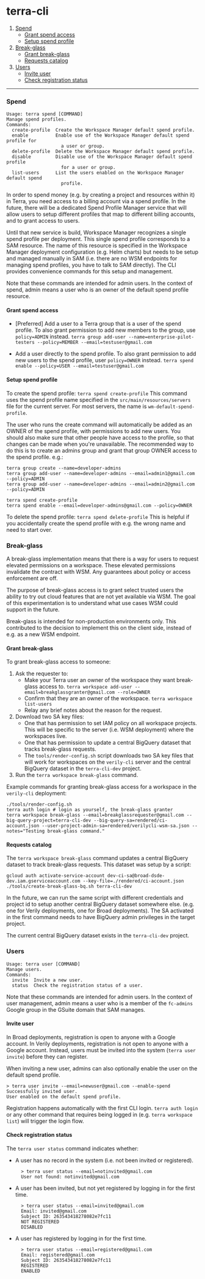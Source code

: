 # terra-cli

1. [Spend](#spend)
    * [Grant spend access](#grant-spend-access)
    * [Setup spend profile](#setup-spend-profile)
2. [Break-glass](#break-glass)
    * [Grant break-glass](#grant-break-glass)
    * [Requests catalog](#requests-catalog)
3. [Users](#users)
    * [Invite user](#invite-user)
    * [Check registration status](#check-registration-status)
    
-----

### Spend
```
Usage: terra spend [COMMAND]
Manage spend profiles.
Commands:
  create-profile  Create the Workspace Manager default spend profile.
  enable          Enable use of the Workspace Manager default spend profile for
                    a user or group.
  delete-profile  Delete the Workspace Manager default spend profile.
  disable         Disable use of the Workspace Manager default spend profile
                    for a user or group.
  list-users      List the users enabled on the Workspace Manager default spend
                    profile.
```

In order to spend money (e.g. by creating a project and resources within it) in Terra, you need
access to a billing account via a spend profile. In the future, there will be a dedicated Spend
Profile Manager service that will allow users to setup different profiles that map to different
billing accounts, and to grant access to users.

Until that new service is build, Workspace Manager recognizes a single spend profile per deployment.
This single spend profile corresponds to a SAM resource. The name of this resource is specified in
the Workspace Manager deployment configuration (e.g. Helm charts) but needs to be setup and managed
manually in SAM (i.e. there are no WSM endpoints for managing spend profiles, you have to talk to SAM
directly). The CLI provides convenience commands for this setup and management.

Note that these commands are intended for admin users. In the context of spend, admin means a user
who is an owner of the default spend profile resource.

#### Grant spend access
- [Preferred] Add a user to a Terra group that is a user of the spend profile. To also grant permission
  to add new members to the group, use `policy=ADMIN` instead.
  `terra group add-user --name=enterprise-pilot-testers --policy=MEMBER --email=testuser@gmail.com`

- Add a user directly to the spend profile. To also grant permission to add new users to the spend profile,
  user `policy=OWNER` instead.
  `terra spend enable --policy=USER --email=testuser@gmail.com`

#### Setup spend profile
To create the spend profile:
  `terra spend create-profile`
This command uses the spend profile name specified in the `src/main/resources/servers` file for the current
server. For most servers, the name is `wm-default-spend-profile`.

The user who runs the create command will automatically be added as an OWNER of the spend profile, with
permissions to add new users. You should also make sure that other people have access to the profile,
so that changes can be made when you're unavailable. The recommended way to do this is to create an admins
group and grant that group OWNER access to the spend profile. e.g.:
```
terra group create --name=developer-admins
terra group add-user --name=developer-admins --email=admin1@gmail.com --policy=ADMIN
terra group add-user --name=developer-admins --email=admin2@gmail.com --policy=ADMIN

terra spend create-profile
terra spend enable --email=developer-admins@gmail.com --policy=OWNER
```

To delete the spend profile:
  `terra spend delete-profile`
This is helpful if you accidentally create the spend profile with e.g. the wrong name and need to start over.


### Break-glass
A break-glass implementation means that there is a way for users to request elevated permissions on a workspace.
These elevated permissions invalidate the contract with WSM. Any guarantees about policy or access enforcement
are off.

The purpose of break-glass access is to grant select trusted users the ability to try out cloud features that
are not yet available via WSM. The goal of this experimentation is to understand what use cases WSM could
support in the future.

Break-glass is intended for non-production environments only. This contributed to the decision to implement
this on the client side, instead of e.g. as a new WSM endpoint.

#### Grant break-glass
To grant break-glass access to someone:
1. Ask the requester to:
    - Make your Terra user an owner of the workspace they want break-glass access to.
      `terra workspace add-user --email=breakglassgranter@gmail.com --role=OWNER`
    - Confirm that they are an owner of the workspace.
      `terra workspace list-users`
    - Relay any brief notes about the reason for the request.
2. Download two SA key files:
    - One that has permission to set IAM policy on all workspace projects. This will be specific
      to the server (i.e. WSM deployment) where the workspaces live.
    - One that has permission to update a central BigQuery dataset that tracks break-glass requests.
    - The `tools/render-config.sh` script downloads two SA key files that will work for workspaces
      on the `verily-cli` server and the central BigQuery dataset in the `terra-cli-dev` project.
3. Run the `terra workspace break-glass` command.

Example commands for granting break-glass access for a workspace in the `verily-cli` deployment:
```
./tools/render-config.sh
terra auth login # login as yourself, the break-glass granter
terra workspace break-glass --email=breakglassrequester@gmail.com --big-query-project=terra-cli-dev --big-query-sa=rendered/ci-account.json --user-project-admin-sa=rendered/verilycli-wsm-sa.json --notes="Testing break-glass command."
```

#### Requests catalog
The `terra workspace break-glass` command updates a central BigQuery dataset to track break-glass requests.
This dataset was setup by a script:
```
gcloud auth activate-service-account dev-ci-sa@broad-dsde-dev.iam.gserviceaccount.com --key-file=./rendered/ci-account.json
./tools/create-break-glass-bq.sh terra-cli-dev
```

In the future, we can run the same script with different credentials and project id to setup another central
BigQuery dataset somewhere else. (e.g. one for Verily deployments, one for Broad deployments). The SA activated
in the first command needs to have BigQuery admin privileges in the target project.

The current central BigQuery dataset exists in the `terra-cli-dev` project.


### Users
```
Usage: terra user [COMMAND]
Manage users.
Commands:
  invite  Invite a new user.
  status  Check the registration status of a user.
```

Note that these commands are intended for admin users. In the context of user management, admin means a user
who is a member of the `fc-admins` Google group in the GSuite domain that SAM manages.

#### Invite user
In Broad deployments, registration is open to anyone with a Google account. In Verily deployments, registration is
not open to anyone with a Google account. Instead, users must be invited into the system (`terra user invite`) before
they can register.

When inviting a new user, admins can also optionally enable the user on the default spend profile.
```
> terra user invite --email=newuser@gmail.com --enable-spend
Successfully invited user.
User enabled on the default spend profile.
```

Registration happens automatically with the first CLI login. `terra auth login` or any other command that requires
being logged in (e.g. `terra workspace list`) will trigger the login flow.

#### Check registration status
The `terra user status` command indicates whether:
- A user has no record in the system (i.e. not been invited or registered).
    ```
      > terra user status --email=notinvited@gmail.com
      User not found: notinvited@gmail.com
    ```
- A user has been invited, but not yet registered by logging in for the first time.
    ```
      > terra user status --email=invited@gmail.com
      Email: invited@gmail.com
      Subject ID: 263543418278082e7fc11
      NOT REGISTERED
      DISABLED
    ```
- A user has registered by logging in for the first time.
    ```
      > terra user status --email=registered@gmail.com
      Email: registered@gmail.com
      Subject ID: 263543418278082e7fc11
      REGISTERED
      ENABLED
    ```
